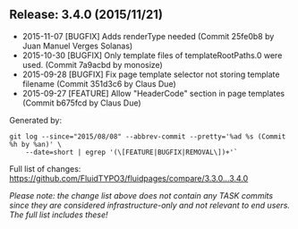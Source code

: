 ## Release: 3.4.0 (2015/11/21)

* 2015-11-07 [BUGFIX] Adds renderType needed (Commit 25fe0b8 by Juan Manuel Verges Solanas)
* 2015-10-30 [BUGFIX] Only template files of templateRootPaths.0 were used. (Commit 7a9acbd by monosize)
* 2015-09-28 [BUGFIX] Fix page template selector not storing template filename (Commit 351d3c6 by Claus Due)
* 2015-09-27 [FEATURE] Allow "HeaderCode" section in page templates (Commit b675fcd by Claus Due)

Generated by:

```
git log --since="2015/08/08" --abbrev-commit --pretty='%ad %s (Commit %h by %an)' \
    --date=short | egrep '(\[FEATURE|BUGFIX|REMOVAL\])+'`
```

Full list of changes: https://github.com/FluidTYPO3/fluidpages/compare/3.3.0...3.4.0

*Please note: the change list above does not contain any TASK commits since they are considered 
infrastructure-only and not relevant to end users. The full list includes these!*

